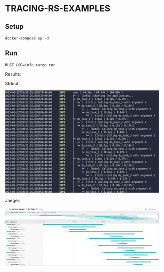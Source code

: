 # TRACING-RS-EXAMPLES

## Setup
```
docker-compose up -d
```

## Run
```
RUST_LOG=info cargo run
```

Results:

Stdout:

![Stdout](./images/stdout.png)

Jaeger:

![Jager](./images/jaeger.png)